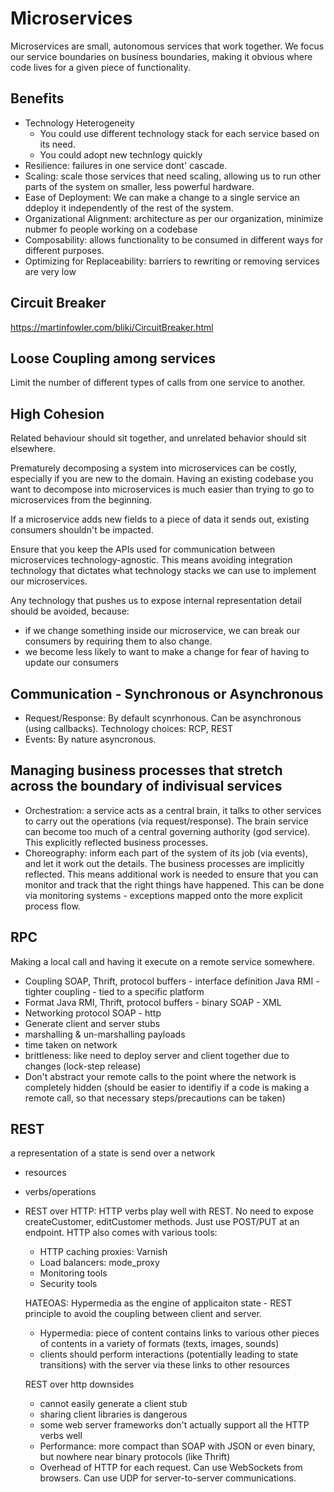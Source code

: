# Microservices
Microservices are small, autonomous services that work together.
We focus our service boundaries on business boundaries, making it obvious where code lives for a given piece of functionality.


## Benefits
- Technology Heterogeneity
  - You could use different technology stack for each service based on its need.
  - You could adopt new technlogy quickly
- Resilience: failures in one service dont' cascade.
- Scaling: scale those services that need scaling, allowing us to run other parts of the system on smaller, less powerful hardware.
- Ease of Deployment: We can make a change to a single service an ddeploy it independently of the rest of the system.
- Organizational Alignment: architecture as per our organization, minimize nubmer fo people working on a codebase
- Composability: allows functionality to be consumed in different ways for different purposes.
- Optimizing for Replaceability: barriers to rewriting or removing services are very low


## Circuit Breaker
https://martinfowler.com/bliki/CircuitBreaker.html

## Loose Coupling among services
Limit the number of different types of calls from one service to another.

## High Cohesion
Related behaviour should sit together, and unrelated behavior should sit elsewhere.


Prematurely decomposing a system into microservices can be costly, especially if you are new to the domain. Having an existing codebase you want to decompose into microservices is much easier than trying to go to microservices from the beginning.


If a microservice adds new fields to a piece of data it sends out, existing consumers shouldn't be impacted.

Ensure that you keep the APIs used for communication between microservices technology-agnostic. This means avoiding integration technology that dictates what technology stacks we can use to implement our microservices.


Any technology that pushes us to expose internal representation detail should be avoided, because:
  - if we change something inside our microservice, we can break our consumers by requiring them to also change.
  - we become less likely to want to make a change for fear of having to update our consumers

## Communication - Synchronous or Asynchronous
- Request/Response: By default scynrhonous. Can be asynchronous (using callbacks). Technology choices: RCP, REST
- Events: By nature asyncronous.

## Managing business processes that stretch across the boundary of indivisual services
- Orchestration: a service acts as a central brain, it talks to other services to carry out the operations (via request/response). The brain service can become too much of a central governing authority (god service). This explicitly reflected business processes.
- Choreography: inform each part of the system of its job (via events), and let it work out the details. The business processes are implicitly reflected. This means additional work is needed to ensure that you can monitor and track that the right things have happened. This can be done via monitoring systems - exceptions mapped onto the more explicit process flow.

## RPC
Making a local call and having it execute on a remote service somewhere.
- Coupling
  SOAP, Thrift, protocol buffers - interface definition
  Java RMI - tighter coupling - tied to a specific platform
- Format
  Java RMI, Thrift, protocol buffers - binary
  SOAP - XML
- Networking protocol
  SOAP - http
- Generate client and server stubs
- marshalling & un-marshalling payloads
- time taken on network
- brittleness: like need to deploy server and client together due to changes (lock-step release)
- Don't abstract your remote calls to the point where the network is completely hidden (should be easier to identifiy if a code is making a remote call, so that necessary steps/precautions can be taken)

## REST
a representation of a state is send over a network
- resources
- verbs/operations

- REST over HTTP: HTTP verbs play well with REST. No need to expose createCustomer, editCustomer methods. Just use POST/PUT at an endpoint.
  HTTP also comes with various tools:
  - HTTP caching proxies: Varnish
  - Load balancers: mode_proxy
  - Monitoring tools
  - Security tools

  HATEOAS: Hypermedia as the engine of applicaiton state - REST principle to avoid the coupling between client and server.
  - Hypermedia: piece of content contains links to various other pieces of contents in a variety of formats (texts, images, sounds)
  - clients should perform interactions (potentially leading to state transitions) with the server via these links to other resources

  REST over http downsides
  - cannot easily generate a client stub
  - sharing client libraries is dangerous
  - some web server frameworks don't actually support all the HTTP verbs well
  - Performance: more compact than SOAP with JSON or even binary, but nowhere near binary protocols (like Thrift)
  - Overhead of HTTP for each request. Can use WebSockets from browsers. Can use UDP for server-to-server communications.



